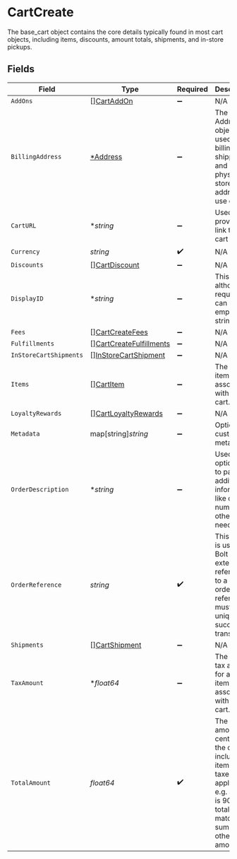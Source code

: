 # CartCreate

The base_cart object contains the core details typically found in most cart objects, including items, discounts, amount totals, shipments, and in-store pickups.


## Fields

| Field                                                                                                                                                         | Type                                                                                                                                                          | Required                                                                                                                                                      | Description                                                                                                                                                   | Example                                                                                                                                                       |
| ------------------------------------------------------------------------------------------------------------------------------------------------------------- | ------------------------------------------------------------------------------------------------------------------------------------------------------------- | ------------------------------------------------------------------------------------------------------------------------------------------------------------- | ------------------------------------------------------------------------------------------------------------------------------------------------------------- | ------------------------------------------------------------------------------------------------------------------------------------------------------------- |
| `AddOns`                                                                                                                                                      | [][CartAddOn](../../models/shared/cartaddon.md)                                                                                                               | :heavy_minus_sign:                                                                                                                                            | N/A                                                                                                                                                           |                                                                                                                                                               |
| `BillingAddress`                                                                                                                                              | [*Address](../../models/shared/address.md)                                                                                                                    | :heavy_minus_sign:                                                                                                                                            | The Address object is used for billing, shipping, and physical store address use cases.                                                                       |                                                                                                                                                               |
| `CartURL`                                                                                                                                                     | **string*                                                                                                                                                     | :heavy_minus_sign:                                                                                                                                            | Used to provide a link to the cart ID.                                                                                                                        | https://boltswagstore.com/orders/123456765432                                                                                                                 |
| `Currency`                                                                                                                                                    | *string*                                                                                                                                                      | :heavy_check_mark:                                                                                                                                            | N/A                                                                                                                                                           | USD                                                                                                                                                           |
| `Discounts`                                                                                                                                                   | [][CartDiscount](../../models/shared/cartdiscount.md)                                                                                                         | :heavy_minus_sign:                                                                                                                                            | N/A                                                                                                                                                           |                                                                                                                                                               |
| `DisplayID`                                                                                                                                                   | **string*                                                                                                                                                     | :heavy_minus_sign:                                                                                                                                            | This field, although required, can be an empty string.                                                                                                        | displayid_100                                                                                                                                                 |
| `Fees`                                                                                                                                                        | [][CartCreateFees](../../models/shared/cartcreatefees.md)                                                                                                     | :heavy_minus_sign:                                                                                                                                            | N/A                                                                                                                                                           |                                                                                                                                                               |
| `Fulfillments`                                                                                                                                                | [][CartCreateFulfillments](../../models/shared/cartcreatefulfillments.md)                                                                                     | :heavy_minus_sign:                                                                                                                                            | N/A                                                                                                                                                           |                                                                                                                                                               |
| `InStoreCartShipments`                                                                                                                                        | [][InStoreCartShipment](../../models/shared/instorecartshipment.md)                                                                                           | :heavy_minus_sign:                                                                                                                                            | N/A                                                                                                                                                           |                                                                                                                                                               |
| `Items`                                                                                                                                                       | [][CartItem](../../models/shared/cartitem.md)                                                                                                                 | :heavy_minus_sign:                                                                                                                                            | The list of items associated with the cart.                                                                                                                   |                                                                                                                                                               |
| `LoyaltyRewards`                                                                                                                                              | [][CartLoyaltyRewards](../../models/shared/cartloyaltyrewards.md)                                                                                             | :heavy_minus_sign:                                                                                                                                            | N/A                                                                                                                                                           |                                                                                                                                                               |
| `Metadata`                                                                                                                                                    | map[string]*string*                                                                                                                                           | :heavy_minus_sign:                                                                                                                                            | Optional custom metadata.                                                                                                                                     |                                                                                                                                                               |
| `OrderDescription`                                                                                                                                            | **string*                                                                                                                                                     | :heavy_minus_sign:                                                                                                                                            | Used optionally to pass additional information like order numbers or other IDs as needed.                                                                     | Order #1234567890                                                                                                                                             |
| `OrderReference`                                                                                                                                              | *string*                                                                                                                                                      | :heavy_check_mark:                                                                                                                                            | This value is used by Bolt as an external reference to a given order. This reference must be unique per successful transaction.                               | order_100                                                                                                                                                     |
| `Shipments`                                                                                                                                                   | [][CartShipment](../../models/shared/cartshipment.md)                                                                                                         | :heavy_minus_sign:                                                                                                                                            | N/A                                                                                                                                                           |                                                                                                                                                               |
| `TaxAmount`                                                                                                                                                   | **float64*                                                                                                                                                    | :heavy_minus_sign:                                                                                                                                            | The total tax amount for all of the items associated with the cart.                                                                                           |                                                                                                                                                               |
| `TotalAmount`                                                                                                                                                 | *float64*                                                                                                                                                     | :heavy_check_mark:                                                                                                                                            | The total amount, in cents, of the cart including its items and taxes (if applicable), e.g. $9.00 is 900. This total must match the sum of all other amounts. | 900                                                                                                                                                           |